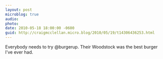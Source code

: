 ```yaml
---
layout: post
microblog: true
audio: 
photo: 
date: 2010-05-18 18:00:00 -0600
guid: http://craigmcclellan.micro.blog/2010/05/19/t14306436253.html
---
```

Everybody needs to try @burgerup. Their Woodstock was the best burger I've ever had.
